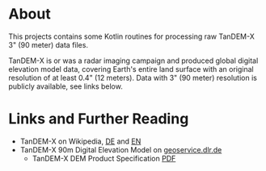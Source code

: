 
# About

This projects contains some Kotlin routines for processing raw TanDEM-X 3" (90 meter) data files.

TanDEM-X is or was a radar imaging campaign and produced global digital elevation model data,
covering Earth's entire land surface with an original resolution of at least 0.4" (12 meters).
Data with 3" (90 meter) resolution is publicly available, see links below.

# Links and Further Reading

- TanDEM-X on Wikipedia, [DE](https://de.wikipedia.org/wiki/TanDEM-X) and [EN](https://en.wikipedia.org/wiki/TanDEM-X)
- TanDEM-X 90m Digital Elevation Model on [geoservice.dlr.de](https://geoservice.dlr.de/web/dataguide/tdm90/)
  - TanDEM-X DEM Product Specification [PDF](https://geoservice.dlr.de/web/dataguide/tdm90/pdfs/TD-GS-PS-0021_DEM-Product-Specification.pdf)
